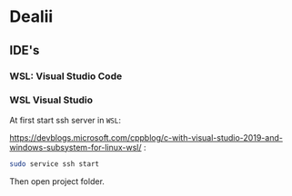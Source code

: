 # Dealii

## IDE's

### WSL: Visual Studio Code

### WSL Visual Studio

At first start ssh server in `WSL`:

https://devblogs.microsoft.com/cppblog/c-with-visual-studio-2019-and-windows-subsystem-for-linux-wsl/ :

```bash
sudo service ssh start 
```
Then open project folder.